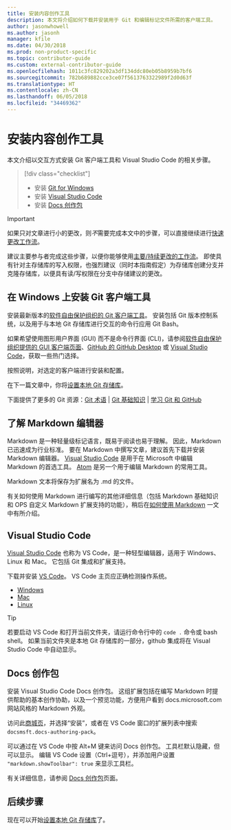 ```yaml
---
title: 安装内容创作工具
description: 本文将介绍如何下载并安装用于 Git 和编辑标记文件所需的客户端工具。
author: jasonwhowell
ms.author: jasonh
manager: kfile
ms.date: 04/30/2018
ms.prod: non-product-specific
ms.topic: contributor-guide
ms.custom: external-contributor-guide
ms.openlocfilehash: 1011c3fc829202a3df134ddc80eb05b8959b7bf6
ms.sourcegitcommit: 782b689882cce3ce07f5613763322989f2d0d63f
ms.translationtype: HT
ms.contentlocale: zh-CN
ms.lasthandoff: 06/05/2018
ms.locfileid: "34469362"
---
```

# <a name="install-content-authoring-tools"></a>安装内容创作工具

本文介绍以交互方式安装 Git 客户端工具和 Visual Studio Code 的相关步骤。
> [!div class="checklist"]
> * 安装 [Git for Windows](https://git-scm.com/download/win)
> * 安装 [Visual Studio Code](https://code.visualstudio.com/)
> * 安装 [Docs 创作包](https://marketplace.visualstudio.com/items?itemName=docsmsft.docs-authoring-pack)

>[!IMPORTANT]
> 如果只对文章进行小的更改，则*不*需要完成本文中的步骤，可以直接继续进行[快速更改工作流](index.md#quick-edits-to-existing-documents)。
>
> 建议主要参与者完成这些步骤，以便你能够使用[主要/持续更改的工作流](how-to-write-workflows-major.md)。 即使具有针对主存储库的写入权限，也强烈建议（同时本指南假定）为存储库创建分支并克隆存储库，以便具有读/写权限在分支中存储建议的更改。

## <a name="install-git-client-tools-on-windows"></a>在 Windows 上安装 Git 客户端工具

 安装最新版本的[软件自由保护组织的 Git 客户端工具](https://git-scm.com/download/)。 安装包括 Git 版本控制系统，以及用于与本地 Git 存储库进行交互的命令行应用 Git Bash。

如果希望使用图形用户界面 (GUI) 而不是命令行界面 (CLI)，请参阅[软件自由保护组织提供的 GUI 客户端页面](https://git-scm.com/downloads/guis)、[GitHub 的 GitHub Desktop](https://desktop.github.com/) 或 [Visual Studio Code](https://www.visualstudio.com/products/code-vs.aspx)，获取一些热门选择。

按照说明，对选定的客户端进行安装和配置。

在下一篇文章中，你将[设置本地 Git 存储库](get-started-setup-local.md)。

   下面提供了更多的 Git 资源：[Git 术语](https://help.github.com/articles/github-glossary) | [Git 基础知识](https://git-scm.com/book/en/v2/Getting-Started-Git-Basics) | [学习 Git 和 GitHub](https://help.github.com/articles/good-resources-for-learning-git-and-github/)

## <a name="understand-markdown-editors"></a>了解 Markdown 编辑器

Markdown 是一种轻量级标记语言，既易于阅读也易于理解。 因此，Markdown 已迅速成为行业标准。 要在 Markdown 中撰写文章，建议首先下载并安装 Markdown 编辑器。  [Visual Studio Code](https://code.visualstudio.com/) 是用于在 Microsoft 中编辑 Markdown 的首选工具。 [Atom](https://atom.io) 是另一个用于编辑 Markdown 的常用工具。

Markdown 文本将保存为扩展名为 .md 的文件。

有关如何使用 Markdown 进行编写的其他详细信息（包括 Markdown 基础知识和 OPS 自定义 Markdown 扩展支持的功能），稍后在[如何使用 Markdown](how-to-write-use-markdown.md) 一文中有所介绍。

## <a name="visual-studio-code"></a>Visual Studio Code

[Visual Studio Code](https://code.visualstudio.com/) 也称为 VS Code，是一种轻型编辑器，适用于 Windows、Linux 和 Mac。 它包括 Git 集成和扩展支持。

下载并安装 [VS Code](https://code.visualstudio.com/)。 VS Code 主页应正确检测操作系统。

- [Windows](https://code.visualstudio.com/docs/setup/windows)
- [Mac](https://code.visualstudio.com/docs/setup/mac)
- [Linux](https://code.visualstudio.com/docs/setup/linux)

> [!TIP]
> 若要启动 VS Code 和打开当前文件夹，请运行命令行中的 `code .` 命令或 bash shell。 如果当前文件夹是本地 Git 存储库的一部分，github 集成将在 Visual Studio Code 中自动显示。

## <a name="docs-authoring-pack"></a>Docs 创作包
安装 Visual Studio Code Docs 创作包。 这组扩展包括在编写 Markdown 时提供帮助的基本创作协助，以及一个预览功能，方便用户看到 docs.microsoft.com 网站风格的 Markdown 外观。

   访问此[商城页](https://marketplace.visualstudio.com/items?itemName=docsmsft.docs-authoring-pack)，并选择“安装”，或者在 VS Code 窗口的扩展列表中搜索 `docsmsft.docs-authoring-pack`。 

   可以通过在 VS Code 中按 Alt+M 键来访问 Docs 创作包。 工具栏默认隐藏，但可以显示。 编辑 VS Code 设置（Ctrl+逗号），并添加用户设置 `"markdown.showToolbar": true` 来显示工具栏。

   有关详细信息，请参阅 [Docs 创作包](how-to-write-docs-auth-pack.md)页面。


## <a name="next-steps"></a>后续步骤

现在可以开始[设置本地 Git 存储库](get-started-setup-local.md)了。
